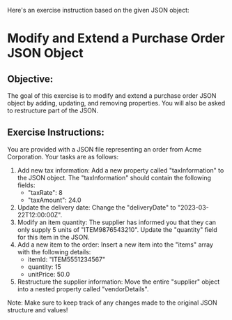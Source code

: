 Here's an exercise instruction based on the given JSON object:

# Modify and Extend a Purchase Order JSON Object

## Objective:
The goal of this exercise is to modify and extend a purchase order JSON object by adding, updating, and removing properties. You will also be asked to restructure part of the JSON.

## Exercise Instructions:

You are provided with a JSON file representing an order from Acme Corporation.
Your tasks are as follows:

1. Add new tax information: Add a new property called "taxInformation" to the JSON object. The "taxInformation" should contain the following fields:
	* "taxRate": 8
	* "taxAmount": 24.0
2. Update the delivery date: Change the "deliveryDate" to "2023-03-22T12:00:00Z".
3. Modify an item quantity: The supplier has informed you that they can only supply 5 units of "ITEM9876543210". Update the "quantity" field for this item in the JSON.
4. Add a new item to the order: Insert a new item into the "items" array with the following details:
	* itemId: "ITEM5551234567"
	* quantity: 15
	* unitPrice: 50.0
5. Restructure the supplier information: Move the entire "supplier" object into a nested property called "vendorDetails".

Note: Make sure to keep track of any changes made to the original JSON structure and values!